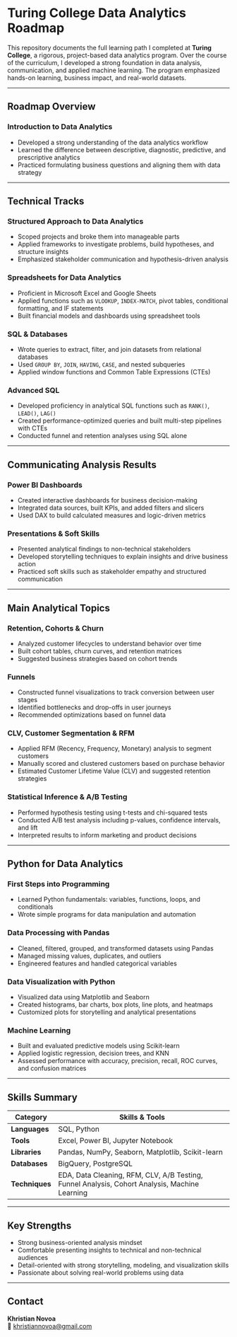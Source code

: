 # Turing College Data Analytics Roadmap

This repository documents the full learning path I completed at **Turing College**, a rigorous, project-based data analytics program. Over the course of the curriculum, I developed a strong foundation in data analysis, communication, and applied machine learning. The program emphasized hands-on learning, business impact, and real-world datasets.

---

## Roadmap Overview

### Introduction to Data Analytics
- Developed a strong understanding of the data analytics workflow
- Learned the difference between descriptive, diagnostic, predictive, and prescriptive analytics
- Practiced formulating business questions and aligning them with data strategy

---

## Technical Tracks

### Structured Approach to Data Analytics
- Scoped projects and broke them into manageable parts
- Applied frameworks to investigate problems, build hypotheses, and structure insights
- Emphasized stakeholder communication and hypothesis-driven analysis

### Spreadsheets for Data Analytics
- Proficient in Microsoft Excel and Google Sheets
- Applied functions such as `VLOOKUP`, `INDEX-MATCH`, pivot tables, conditional formatting, and IF statements
- Built financial models and dashboards using spreadsheet tools

### SQL & Databases
- Wrote queries to extract, filter, and join datasets from relational databases
- Used `GROUP BY`, `JOIN`, `HAVING`, `CASE`, and nested subqueries
- Applied window functions and Common Table Expressions (CTEs)

### Advanced SQL
- Developed proficiency in analytical SQL functions such as `RANK()`, `LEAD()`, `LAG()`
- Created performance-optimized queries and built multi-step pipelines with CTEs
- Conducted funnel and retention analyses using SQL alone

---

## Communicating Analysis Results

### Power BI Dashboards
- Created interactive dashboards for business decision-making
- Integrated data sources, built KPIs, and added filters and slicers
- Used DAX to build calculated measures and logic-driven metrics

### Presentations & Soft Skills
- Presented analytical findings to non-technical stakeholders
- Developed storytelling techniques to explain insights and drive business action
- Practiced soft skills such as stakeholder empathy and structured communication

---

## Main Analytical Topics

### Retention, Cohorts & Churn
- Analyzed customer lifecycles to understand behavior over time
- Built cohort tables, churn curves, and retention matrices
- Suggested business strategies based on cohort trends

### Funnels
- Constructed funnel visualizations to track conversion between user stages
- Identified bottlenecks and drop-offs in user journeys
- Recommended optimizations based on funnel data

### CLV, Customer Segmentation & RFM
- Applied RFM (Recency, Frequency, Monetary) analysis to segment customers
- Manually scored and clustered customers based on purchase behavior
- Estimated Customer Lifetime Value (CLV) and suggested retention strategies

### Statistical Inference & A/B Testing
- Performed hypothesis testing using t-tests and chi-squared tests
- Conducted A/B test analysis including p-values, confidence intervals, and lift
- Interpreted results to inform marketing and product decisions

---

## Python for Data Analytics

### First Steps into Programming
- Learned Python fundamentals: variables, functions, loops, and conditionals
- Wrote simple programs for data manipulation and automation

### Data Processing with Pandas
- Cleaned, filtered, grouped, and transformed datasets using Pandas
- Managed missing values, duplicates, and outliers
- Engineered features and handled categorical variables

### Data Visualization with Python
- Visualized data using Matplotlib and Seaborn
- Created histograms, bar charts, box plots, line plots, and heatmaps
- Customized plots for storytelling and analytical presentations

### Machine Learning
- Built and evaluated predictive models using Scikit-learn
- Applied logistic regression, decision trees, and KNN
- Assessed performance with accuracy, precision, recall, ROC curves, and confusion matrices

---

## Skills Summary

| Category            | Skills & Tools |
|---------------------|----------------|
| **Languages**       | SQL, Python     |
| **Tools**           | Excel, Power BI, Jupyter Notebook |
| **Libraries**       | Pandas, NumPy, Seaborn, Matplotlib, Scikit-learn |
| **Databases**       | BigQuery, PostgreSQL |
| **Techniques**      | EDA, Data Cleaning, RFM, CLV, A/B Testing, Funnel Analysis, Cohort Analysis, Machine Learning |

---

## Key Strengths

- Strong business-oriented analysis mindset  
- Comfortable presenting insights to technical and non-technical audiences  
- Detail-oriented with strong storytelling, modeling, and visualization skills  
- Passionate about solving real-world problems using data

---

## Contact

**Khristian Novoa**   
📧 khristiannovoa@gmail.com  

